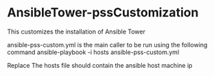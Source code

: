 # AnsibleTower-pssCustomization
This customizes the installation of Ansible Tower

ansible-pss-custom.yml is the main caller to be run using the following command
ansible-playbook -i hosts ansible-pss-custom.yml

Replace The hosts file should contain the ansible host machine ip 
